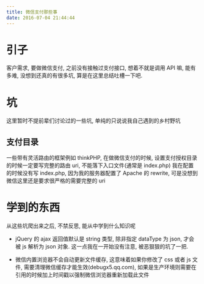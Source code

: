 ```yaml
---
title: 微信支付那些事
date: 2016-07-04 21:44:44
---
```



# 引子 #

客户需求, 要做微信支付, 之前没有接触过支付接口, 想着不就是调用 API 嘛, 能有多难, 没想到还真的有很多坑, 算是在这里总结吐槽一下吧.

# 坑 #

这里暂时不提前辈们讨论过的一些坑, 单纯的只说说我自己遇到的乡村野坑

## 支付目录 ##

一些带有灵活路由的框架例如 thinkPHP, 在做微信支付的时候, 设置支付授权目录的时候一定要写完整的路由 uri, 不能落下入口文件(通常是 index.php)
我在配置的时候没有写 index.php, 因为我的服务器配置了 Apache 的 rewrite, 可是没想到微信这里还是要求很严格的需要完整的 uri

# 学到的东西 #

从这些坑爬出来之后, 不禁反思, 能从中学到什么知识呢

 - jQuery 的 ajax 返回值默认是 string 类型, 除非指定 dataType 为 json, 才会被 js 解析为 json 对象. 这一点我在一开始没有注意, 被恶狠狠的坑了一把.

 - 微信内置浏览器不会自动更新文件缓存, 这意味着如果你修改了 css 或者 js 文件, 需要清理微信缓存才能生效(debugx5.qq.com), 如果是生产环境则需要在引用的时候加上时间戳以强制微信浏览器重新加载此文件
